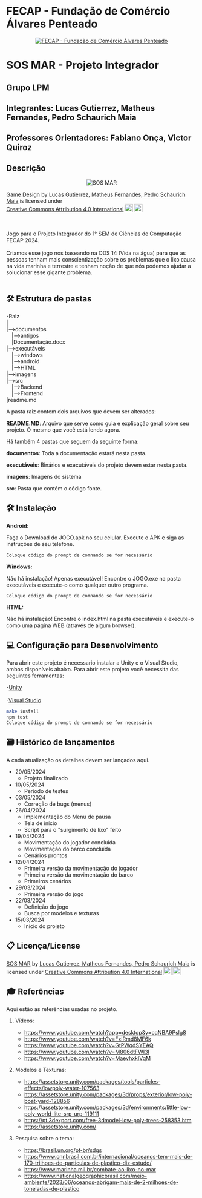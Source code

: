 # FECAP - Fundação de Comércio Álvares Penteado

<p align="center">
<a href= "https://www.fecap.br/"><img src="https://encrypted-tbn0.gstatic.com/images?q=tbn:ANd9GcRhZPrRa89Kma0ZZogxm0pi-tCn_TLKeHGVxywp-LXAFGR3B1DPouAJYHgKZGV0XTEf4AE&usqp=CAU" alt="FECAP - Fundação de Comércio Álvares Penteado" border="0"></a>
</p>

# SOS MAR - Projeto Integrador

## Grupo LPM

## Integrantes: Lucas Gutierrez, Matheus Fernandes, Pedro Schaurich Maia 

## Professores Orientadores: Fabiano Onça, Victor Quiroz

## Descrição

<p align="center">
<img src="https://pix4free.org/assets/library/2021-01-20/originals/game.jpg" alt="SOS MAR" border="0">

<p xmlns:cc="http://creativecommons.org/ns#" xmlns:dct="http://purl.org/dc/terms/"><a property="dct:title" rel="cc:attributionURL" href="https://github.com/2024-1-MCC1/Projeto7">Game Design</a> by <a rel="cc:attributionURL dct:creator" property="cc:attributionName" href="https://github.com/2024-1-MCC1/Projeto7">Lucas Gutierrez, Matheus Fernandes, Pedro Schaurich Maia</a> is licensed under <a href="https://creativecommons.org/licenses/by/4.0/?ref=chooser-v1" target="_blank" rel="license noopener noreferrer" style="display:inline-block;">Creative Commons Attribution 4.0 International<img style="height:22px!important;margin-left:3px;vertical-align:text-bottom;" src="https://mirrors.creativecommons.org/presskit/icons/cc.svg?ref=chooser-v1" alt=""><img style="height:22px!important;margin-left:3px;vertical-align:text-bottom;" src="https://mirrors.creativecommons.org/presskit/icons/by.svg?ref=chooser-v1" alt=""></a></p>

</p>


<br><br>
Jogo para o Projeto Integrador do 1° SEM de Ciências de Computação FECAP 2024.
<br><br>
Criamos esse jogo nos baseando na ODS 14 (Vida na água) para que as pessoas tenham mais conscientização sobre os problemas que o lixo causa na vida marinha e terrestre e tenham noção de que nós podemos ajudar a solucionar esse gigante problema.
<br><br>

## 🛠 Estrutura de pastas

-Raiz<br>
|<br>
|-->documentos<br>
  &emsp;|-->antigos<br>
  &emsp;|Documentação.docx<br>
|-->executáveis<br>
  &emsp;|-->windows<br>
  &emsp;|-->android<br>
  &emsp;|-->HTML<br>
|-->imagens<br>
|-->src<br>
  &emsp;|-->Backend<br>
  &emsp;|-->Frontend<br>
|readme.md<br>

A pasta raiz contem dois arquivos que devem ser alterados:

<b>README.MD</b>: Arquivo que serve como guia e explicação geral sobre seu projeto. O mesmo que você está lendo agora.

Há também 4 pastas que seguem da seguinte forma:

<b>documentos</b>: Toda a documentação estará nesta pasta.

<b>executáveis</b>: Binários e executáveis do projeto devem estar nesta pasta.

<b>imagens</b>: Imagens do sistema

<b>src</b>: Pasta que contém o código fonte.

## 🛠 Instalação

<b>Android:</b>

Faça o Download do JOGO.apk no seu celular.
Execute o APK e siga as instruções de seu telefone.

```sh
Coloque código do prompt de comnando se for necessário
```

<b>Windows:</b>

Não há instalação! Apenas executável!
Encontre o JOGO.exe na pasta executáveis e execute-o como qualquer outro programa.

```sh
Coloque código do prompt de comnando se for necessário
```

<b>HTML:</b>

Não há instalação!
Encontre o index.html na pasta executáveis e execute-o como uma página WEB (através de algum browser).

## 💻 Configuração para Desenvolvimento

Para abrir este projeto é necessario instalar a Unity e o Visual Studio, ambos disponíveis abaixo.
Para abrir este projeto você necessita das seguintes ferramentas:

-<a href="https://unity.com/pt/download">Unity</a>
<br><br>
-<a href="https://visualstudio.microsoft.com/pt-br/downloads/">Visual Studio</a>

```sh
make install
npm test
Coloque código do prompt de comnando se for necessário
```

## 🗃 Histórico de lançamentos

A cada atualização os detalhes devem ser lançados aqui.
* 20/05/2024
    * Projeto finalizado
* 10/05/2024
    * Período de testes
* 03/05/2024
    * Correção de bugs (menus)
* 26/04/2024
    * Implementação do Menu de pausa
    * Tela de início
    * Script para o "surgimento de lixo" feito
* 19/04/2024
    * Movimentação do jogador concluída
    * Movimentação do barco concluída
    * Cenários prontos
* 12/04/2024
    * Primeira versão da movimentação do jogador
    * Primeira versão da movimentação do barco
    * Primeiros cenários
* 29/03/2024
    * Primeira versão do jogo
* 22/03/2024
    * Definição do jogo
    * Busca por modelos e texturas
* 15/03/2024
    * Início do projeto

## 📋 Licença/License
<p xmlns:cc="http://creativecommons.org/ns#" xmlns:dct="http://purl.org/dc/terms/"><a property="dct:title" rel="cc:attributionURL" href="https://github.com/2024-1-MCC1/Projeto7">SOS MAR</a> by <a rel="cc:attributionURL dct:creator" property="cc:attributionName" href="https://github.com/2024-1-MCC1/Projeto7">Lucas Gutierrez, Matheus Fernandes, Pedro Schaurich Maia</a> is licensed under <a href="https://creativecommons.org/licenses/by/4.0/?ref=chooser-v1" target="_blank" rel="license noopener noreferrer" style="display:inline-block;">Creative Commons Attribution 4.0 International<img style="height:22px!important;margin-left:3px;vertical-align:text-bottom;" src="https://mirrors.creativecommons.org/presskit/icons/cc.svg?ref=chooser-v1" alt=""><img style="height:22px!important;margin-left:3px;vertical-align:text-bottom;" src="https://mirrors.creativecommons.org/presskit/icons/by.svg?ref=chooser-v1" alt=""></a></p>

## 🎓 Referências

Aqui estão as referências usadas no projeto.

1. Vídeos:
   * <https://www.youtube.com/watch?app=desktop&v=cqNBA9Pslg8>
   * <https://www.youtube.com/watch?v=FxiRmd8MF6k>
   * <https://www.youtube.com/watch?v=GtPWqdSYEAQ>
   * <https://www.youtube.com/watch?v=M806dtFWI3I>
   * <https://www.youtube.com/watch?v=MaevhxkIVqM>
     
2. Modelos e Texturas:
   * <https://assetstore.unity.com/packages/tools/particles-effects/lowpoly-water-107563>
   * <https://assetstore.unity.com/packages/3d/props/exterior/low-poly-boat-yard-128856>
   * <https://assetstore.unity.com/packages/3d/environments/little-low-poly-world-lite-srp-urp-119111>
   * <https://pt.3dexport.com/free-3dmodel-low-poly-trees-258353.htm>
   * <https://assetstore.unity.com/>
  
3. Pesquisa sobre o tema:
   * <https://brasil.un.org/pt-br/sdgs>
   * <https://www.cnnbrasil.com.br/internacional/oceanos-tem-mais-de-170-trilhoes-de-particulas-de-plastico-diz-estudo/>
   * <https://www.marinha.mil.br/combate-ao-lixo-no-mar>
   * <https://www.nationalgeographicbrasil.com/meio-ambiente/2023/06/oceanos-abrigam-mais-de-2-milhoes-de-toneladas-de-plastico>
